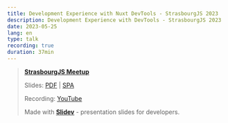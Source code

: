 ```yaml
---
title: Development Experience with Nuxt DevTools - StrasbourgJS 2023
description: Development Experience with DevTools - StrasbourgJS 2023
date: 2023-05-25
lang: en
type: talk
recording: true
duration: 37min
---
```


> [**StrasbourgJS Meetup**](https://strasbourgjs.org/)
> 
> Slides: [PDF](https://antfu.me/talks/2023-05-25) | [SPA](https://talks.antfu.me/2023/nuxt-devtools-strasbourg/)
>
> Recording: [YouTube](https://www.youtube.com/watch?v=brXZw4HQBGY)
>
> Made with <Slidev class="inline"/>  [**Slidev**](https://github.com/slidevjs/slidev) - presentation slides for developers.
